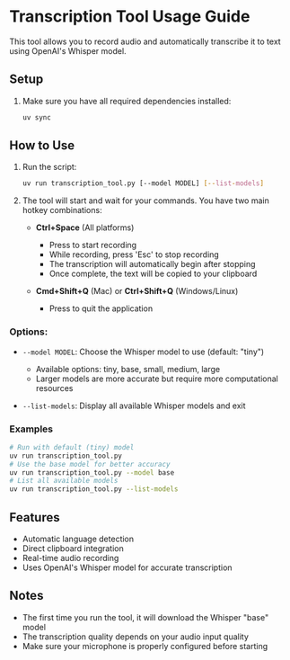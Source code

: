 # Transcription Tool Usage Guide

This tool allows you to record audio and automatically transcribe it to text using OpenAI's Whisper model.

## Setup
1. Make sure you have all required dependencies installed:
   ```bash
   uv sync
   ```

## How to Use

1. Run the script:
   ```bash
   uv run transcription_tool.py [--model MODEL] [--list-models]
   ```

2. The tool will start and wait for your commands. You have two main hotkey combinations:

   - **Ctrl+Space** (All platforms)
     - Press to start recording
     - While recording, press 'Esc' to stop recording
     - The transcription will automatically begin after stopping
     - Once complete, the text will be copied to your clipboard

   - **Cmd+Shift+Q** (Mac) or **Ctrl+Shift+Q** (Windows/Linux)
     - Press to quit the application


### Options:
- `--model MODEL`: Choose the Whisper model to use (default: "tiny")
  - Available options: tiny, base, small, medium, large
  - Larger models are more accurate but require more computational resources

- `--list-models`: Display all available Whisper models and exit


### Examples

```bash
# Run with default (tiny) model
uv run transcription_tool.py
# Use the base model for better accuracy
uv run transcription_tool.py --model base
# List all available models
uv run transcription_tool.py --list-models
```

## Features
- Automatic language detection
- Direct clipboard integration
- Real-time audio recording
- Uses OpenAI's Whisper model for accurate transcription

## Notes
- The first time you run the tool, it will download the Whisper "base" model
- The transcription quality depends on your audio input quality
- Make sure your microphone is properly configured before starting